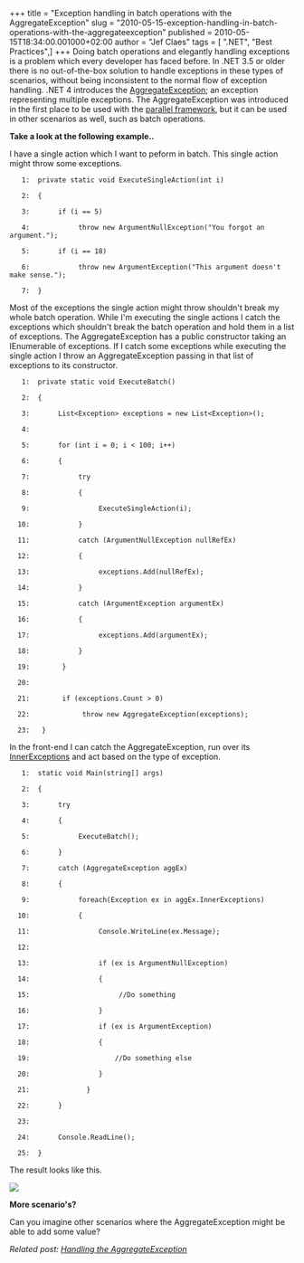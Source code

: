 +++
title = "Exception handling in batch operations with the AggregateException"
slug = "2010-05-15-exception-handling-in-batch-operations-with-the-aggregateexception"
published = 2010-05-15T18:34:00.001000+02:00
author = "Jef Claes"
tags = [ ".NET", "Best Practices",]
+++
Doing batch operations and elegantly handling exceptions is a problem
which every developer has faced before. In .NET 3.5 or older there is no
out-of-the-box solution to handle exceptions in these types of
scenarios, without being inconsistent to the normal flow of exception
handling. .NET 4 introduces the
[AggregateException](http://msdn.microsoft.com/en-us/library/system.aggregateexception.aspx);
an exception representing multiple exceptions. The AggregateException
was introduced in the first place to be used with the [parallel
framework](http://msdn.microsoft.com/en-us/concurrency/default.aspx),
but it can be used in other scenarios as well, such as batch
operations.  
  
<span style="font-weight:bold;">Take a look at the following
example..</span>  
  
I have a single action which I want to peform in batch. This single
action might throw some exceptions.  

  

       1:  private static void ExecuteSingleAction(int i)

       2:  {

       3:       if (i == 5)            

       4:            throw new ArgumentNullException("You forgot an argument.");            

       5:       if (i == 18)

       6:            throw new ArgumentException("This argument doesn't make sense.");              

       7:  }

  
Most of the exceptions the single action might throw shouldn't break my
whole batch operation. While I'm executing the single actions I catch
the exceptions which shouldn't break the batch operation and hold them
in a list of exceptions. The AggregateException has a public constructor
taking an IEnumerable of exceptions. If I catch some exceptions while
executing the single action I throw an AggregateException passing in
that list of exceptions to its constructor.  

  

       1:  private static void ExecuteBatch()

       2:  {

       3:       List<Exception> exceptions = new List<Exception>();

       4:             

       5:       for (int i = 0; i < 100; i++)

       6:       {

       7:            try

       8:            {

       9:                 ExecuteSingleAction(i);

      10:            }

      11:            catch (ArgumentNullException nullRefEx)

      12:            {

      13:                 exceptions.Add(nullRefEx);

      14:            }

      15:            catch (ArgumentException argumentEx)

      16:            {

      17:                 exceptions.Add(argumentEx);

      18:            }             

      19:        }

      20:   

      21:        if (exceptions.Count > 0)           

      22:             throw new AggregateException(exceptions);            

      23:   }

  
In the front-end I can catch the AggregateException, run over its
[InnerExceptions](http://msdn.microsoft.com/en-us/library/system.aggregateexception.innerexceptions(v=VS.100).aspx)
and act based on the type of exception.  

  

       1:  static void Main(string[] args)

       2:  {

       3:       try

       4:       {

       5:            ExecuteBatch();

       6:       }

       7:       catch (AggregateException aggEx)

       8:       {

       9:            foreach(Exception ex in aggEx.InnerExceptions)

      10:            {                  

      11:                 Console.WriteLine(ex.Message);

      12:   

      13:                 if (ex is ArgumentNullException)

      14:                 {

      15:                      //Do something

      16:                 }

      17:                 if (ex is ArgumentException)

      18:                 {

      19:                     //Do something else

      20:                 }

      21:              }

      22:       }

      23:   

      24:       Console.ReadLine();

      25:  }

  
  
The result looks like this.  
  
[![](../images/thumbnails/2010-05-15-exception-handling-in-batch-operations-with-the-aggregateexception-ResultAggregateException.png)](../images/2010-05-15-exception-handling-in-batch-operations-with-the-aggregateexception-ResultAggregateException.png)  
  
<span style="font-weight:bold;">More scenario's?</span>  
  
Can you imagine other scenarios where the AggregateException might be
able to add some value?  
  
<span style="font-style:italic;">Related post: [Handling the
AggregateException](http://jclaes.blogspot.com/2010/05/handling-aggregateexception.html)</span>
